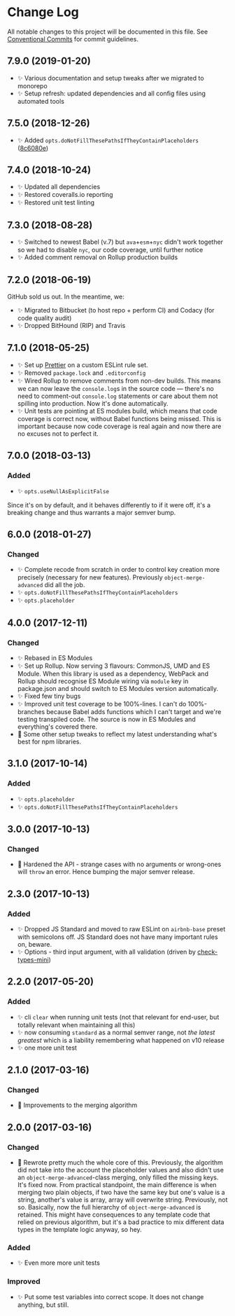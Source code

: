 # Change Log

All notable changes to this project will be documented in this file.
See [Conventional Commits](https://conventionalcommits.org) for commit guidelines.

## 7.9.0 (2019-01-20)

* ✨ Various documentation and setup tweaks after we migrated to monorepo
* ✨ Setup refresh: updated dependencies and all config files using automated tools

## 7.5.0 (2018-12-26)

* ✨ Added `opts.doNotFillThesePathsIfTheyContainPlaceholders` ([8c6080e](https://bitbucket.org/codsen/codsen/src/master/packages/object-fill-missing-keys/commits/8c6080e))

## 7.4.0 (2018-10-24)

* ✨ Updated all dependencies
* ✨ Restored coveralls.io reporting
* ✨ Restored unit test linting

## 7.3.0 (2018-08-28)

* ✨ Switched to newest Babel (v.7) but `ava`+`esm`+`nyc` didn't work together so we had to disable `nyc`, our code coverage, until further notice
* ✨ Added comment removal on Rollup production builds

## 7.2.0 (2018-06-19)

GitHub sold us out. In the meantime, we:

* ✨ Migrated to Bitbucket (to host repo + perform CI) and Codacy (for code quality audit)
* ✨ Dropped BitHound (RIP) and Travis

## 7.1.0 (2018-05-25)

* ✨ Set up [Prettier](https://prettier.io) on a custom ESLint rule set.
* ✨ Removed `package.lock` and `.editorconfig`
* ✨ Wired Rollup to remove comments from non-dev builds. This means we can now leave the `console.log`s in the source code — there's no need to comment-out `console.log` statements or care about them not spilling into production. Now it's done automatically.
* ✨ Unit tests are pointing at ES modules build, which means that code coverage is correct now, without Babel functions being missed. This is important because now code coverage is real again and now there are no excuses not to perfect it.

## 7.0.0 (2018-03-13)

### Added

* ✨ `opts.useNullAsExplicitFalse`

Since it's on by default, and it behaves differently to if it were off, it's a breaking change and thus warrants a major semver bump.

## 6.0.0 (2018-01-27)

### Changed

* ✨ Complete recode from scratch in order to control key creation more precisely (necessary for new features). Previously `object-merge-advanced` did all the job.
* ✨ `opts.doNotFillThesePathsIfTheyContainPlaceholders`
* ✨ `opts.placeholder`

## 4.0.0 (2017-12-11)

### Changed

* ✨ Rebased in ES Modules
* ✨ Set up Rollup. Now serving 3 flavours: CommonJS, UMD and ES Module. When this library is used as a dependency, WebPack and Rollup should recognise ES Module wiring via `module` key in package.json and should switch to ES Modules version automatically.
* ✨ Fixed few tiny bugs
* ✨ Improved unit test coverage to be 100%-lines. I can't do 100%-branches because Babel adds functions which I can't target and we're testing transpiled code. The source is now in ES Modules and everything's covered there.
* 👾 Some other setup tweaks to reflect my latest understanding what's best for npm libraries.

## 3.1.0 (2017-10-14)

### Added

* ✨ `opts.placeholder`
* ✨ `opts.doNotFillThesePathsIfTheyContainPlaceholders`

## 3.0.0 (2017-10-13)

### Changed

* 🔧 Hardened the API - strange cases with no arguments or wrong-ones will `throw` an error. Hence bumping the major semver release.

## 2.3.0 (2017-10-13)

### Added

* ✨ Dropped JS Standard and moved to raw ESLint on `airbnb-base` preset with semicolons off. JS Standard does not have many important rules on, beware.
* ✨ Options - third input argument, with all validation (driven by [check-types-mini](https://bitbucket.org/codsen/check-types-mini))

## 2.2.0 (2017-05-20)

### Added

* ✨ cli `clear` when running unit tests (not that relevant for end-user, but totally relevant when maintaining all this)
* ✨ now consuming `standard` as a normal semver range, not _the latest greatest_ which is a liability remembering what happened on v10 release
* ✨ one more unit test

## 2.1.0 (2017-03-16)

### Changed

* 🔧 Improvements to the merging algorithm

## 2.0.0 (2017-03-16)

### Changed

* 🔧 Rewrote pretty much the whole core of this. Previously, the algorithm did not take into the account the placeholder values and also didn't use an `object-merge-advanced`-class merging, only filled the missing keys. It's fixed now. From practical standpoint, the main difference is when merging two plain objects, if two have the same key but one's value is a string, another's value is array, array will overwrite string. Previously, not so. Basically, now the full hierarchy of `object-merge-advanced` is retained. This might have consequences to any template code that relied on previous algorithm, but it's a bad practice to mix different data types in the template logic anyway, so hey.

### Added

* ✨ Even more more unit tests

### Improved

* ✨ Put some test variables into correct scope. It does not change anything, but still.
